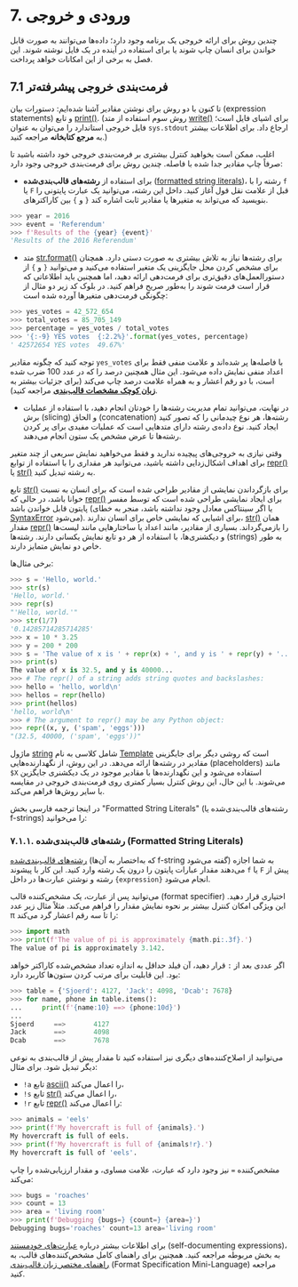 # 7. ورودی و خروجی

چندین روش برای ارائه خروجی یک برنامه وجود دارد؛ داده‌ها می‌توانند به صورت قابل خواندن برای انسان چاپ شوند یا برای استفاده در آینده در یک فایل نوشته شوند. این فصل به برخی از این امکانات خواهد پرداخت.

## 7.1 فرمت‌بندی خروجی پیشرفته‌تر 

تا کنون با دو روش برای نوشتن مقادیر آشنا شده‌ایم: دستورات بیان (expression statements) و تابع [print()](https://docs.python.org/3/library/functions.html#print)‎. (روش سوم استفاده از متد ‎[write()‎](https://docs.python.org/3/library/io.html#io.TextIOBase.write) برای اشیای فایل است؛ فایل خروجی استاندارد را می‌توان به عنوان ‎`sys.stdout`‎ ارجاع داد. برای اطلاعات بیشتر به **مرجع کتابخانه** مراجعه کنید.)

اغلب، ممکن است بخواهید کنترل بیشتری بر فرمت‌بندی خروجی خود داشته باشید تا صرفاً چاپ مقادیر جدا شده با فاصله. چندین روش برای فرمت‌بندی خروجی وجود دارد:

- برای استفاده از **رشته‌های قالب‌بندی‌شده** ([formatted string literals](https://docs.python.org/3/tutorial/inputoutput.html#tut-f-strings))، رشته را با ‎`f`‎ یا ‎`F`‎ قبل از علامت نقل قول آغاز کنید. داخل این رشته، می‌توانید یک عبارت پایتونی را بین کاراکترهای ‎`{`‎ و ‎`}`‎ بنویسید که می‌تواند به متغیرها یا مقادیر ثابت اشاره کند.
``` python
>>> year = 2016
>>> event = 'Referendum'
>>> f'Results of the {year} {event}'
'Results of the 2016 Referendum'
```

- متد [‎str.format()‎](https://docs.python.org/3/library/stdtypes.html#str.format) برای رشته‌ها نیاز به تلاش بیشتری به صورت دستی دارد. همچنان از ‎`{`‎ و ‎`}`‎ برای مشخص کردن محل جایگزینی یک متغیر استفاده می‌کنید و می‌توانید دستورالعمل‌های دقیق‌تری برای فرمت‌دهی ارائه دهید، اما همچنین باید اطلاعاتی که قرار است فرمت شوند را به‌طور صریح فراهم کنید. در بلوک کد زیر دو مثال از چگونگی فرمت‌دهی متغیرها آورده شده است:

``` python
>>> yes_votes = 42_572_654
>>> total_votes = 85_705_149
>>> percentage = yes_votes / total_votes
>>> '{:-9} YES votes  {:2.2%}'.format(yes_votes, percentage)
' 42572654 YES votes  49.67%'
```

توجه کنید که چگونه مقادیر ‎`yes_votes`‎ با فاصله‌ها پر شده‌اند و علامت منفی فقط برای اعداد منفی نمایش داده می‌شود. این مثال همچنین درصد را که در عدد 100 ضرب شده است، با دو رقم اعشار و به همراه علامت درصد چاپ می‌کند (برای جزئیات بیشتر به **[زبان کوچک مشخصات قالب‌بندی](https://docs.python.org/3/library/string.html#formatspec)** مراجعه کنید).

- در نهایت، می‌توانید تمام مدیریت رشته‌ها را خودتان انجام دهید، با استفاده از عملیات برش (slicing) و الحاق (concatenation) رشته‌ها، هر نوع چیدمانی را که تصور کنید ایجاد کنید. نوع داده‌ی رشته دارای متدهایی است که عملیات مفیدی برای پر کردن رشته‌ها تا عرض مشخص یک ستون انجام می‌دهند.

وقتی نیازی به خروجی‌های پیچیده ندارید و فقط می‌خواهید نمایش سریعی از چند متغیر برای اهداف اشکال‌زدایی داشته باشید، می‌توانید هر مقداری را با استفاده از توابع ‎[repr()](https://docs.python.org/3/library/functions.html#repr)‎ یا ‎[str()‎](https://docs.python.org/3/library/functions.html#repr) به رشته تبدیل کنید.

تابع ‎[str()‎](https://docs.python.org/3/library/stdtypes.html#str) برای بازگرداندن نمایشی از مقادیر طراحی شده است که برای انسان به نسبت خوانا باشد، در حالی که ‎[repr()‎](https://docs.python.org/3/library/functions.html#repr) برای ایجاد نمایشی طراحی شده است که توسط مفسر پایتون قابل خواندن باشد (یا اگر سینتاکس معادل وجود نداشته باشد، منجر به خطای ‎[SyntaxError](https://docs.python.org/3/library/exceptions.html#SyntaxError)‎ می‌شود). برای اشیایی که نمایشی خاص برای انسان ندارند، ‎[str()](https://docs.python.org/3/library/stdtypes.html#str)‎ همان مقدار ‎[repr()](https://docs.python.org/3/library/functions.html#repr)‎ را بازمی‌گرداند. بسیاری از مقادیر، مانند اعداد یا ساختارهایی مانند لیست‌ها و دیکشنری‌ها، با استفاده از هر دو تابع نمایش یکسانی دارند. رشته‌ها (strings) به طور خاص دو نمایش متمایز دارند.

برخی مثال‌ها:

``` python
>>> s = 'Hello, world.'
>>> str(s)
'Hello, world.'
>>> repr(s)
"'Hello, world.'"
>>> str(1/7)
'0.14285714285714285'
>>> x = 10 * 3.25
>>> y = 200 * 200
>>> s = 'The value of x is ' + repr(x) + ', and y is ' + repr(y) + '...'
>>> print(s)
The value of x is 32.5, and y is 40000...
>>> # The repr() of a string adds string quotes and backslashes:
>>> hello = 'hello, world\n'
>>> hellos = repr(hello)
>>> print(hellos)
'hello, world\n'
>>> # The argument to repr() may be any Python object:
>>> repr((x, y, ('spam', 'eggs')))
"(32.5, 40000, ('spam', 'eggs'))"
```

ماژول [string](https://docs.python.org/3/library/string.html#module-string) شامل کلاسی به نام [Template](https://docs.python.org/3/library/string.html#string.Template) است که روشی دیگر برای جایگزینی مقادیر در رشته‌ها ارائه می‌دهد. در این روش، از نگهدارنده‌هایی (placeholders) مانند ‎`$X`‎ استفاده می‌شود و این نگهدارنده‌ها با مقادیر موجود در یک دیکشنری جایگزین می‌شوند. با این حال، این روش کنترل بسیار کمتری روی فرمت‌بندی خروجی در مقایسه با سایر روش‌ها فراهم می‌کند.

در اینجا ترجمه فارسی بخش "Formatted String Literals" (رشته‌های قالب‌بندی‌شده یا f-strings) را می‌خوانید:

### ۷.۱.۱. رشته‌های قالب‌بندی‌شده (Formatted String Literals)

[رشته‌های قالب‌بندی‌شده](https://docs.python.org/3/reference/lexical_analysis.html#f-strings) (که به‌اختصار به آن‌ها f-string گفته می‌شود) به شما اجازه می‌دهند مقدار عبارات پایتون را درون یک رشته وارد کنید. این کار با پیشوند `f` یا `F` پیش از رشته و نوشتن عبارت‌ها در داخل `{expression}` انجام می‌شود.

می‌توانید پس از عبارت، یک مشخص‌کننده قالب (format specifier) اختیاری قرار دهید. این ویژگی امکان کنترل بیشتر بر نحوه نمایش مقدار را فراهم می‌کند. مثلاً مثال زیر عدد π را تا سه رقم اعشار گرد می‌کند:

```python
>>> import math
>>> print(f'The value of pi is approximately {math.pi:.3f}.')
The value of pi is approximately 3.142.
```

اگر عددی بعد از `:` قرار دهید، آن فیلد حداقل به اندازه تعداد مشخص‌شده کاراکتر خواهد بود. این قابلیت برای مرتب کردن ستون‌ها کاربرد دارد:

```python
>>> table = {'Sjoerd': 4127, 'Jack': 4098, 'Dcab': 7678}
>>> for name, phone in table.items():
...     print(f'{name:10} ==> {phone:10d}')
...
Sjoerd     ==>       4127
Jack       ==>       4098
Dcab       ==>       7678
```

می‌توانید از اصلاح‌کننده‌های دیگری نیز استفاده کنید تا مقدار پیش از قالب‌بندی به نوعی دیگر تبدیل شود. برای مثال:

* `!a` تابع [ascii()](https://docs.python.org/3/library/functions.html#ascii) را اعمال می‌کند،
* `!s` تابع [str()](https://docs.python.org/3/library/stdtypes.html#str) را اعمال می‌کند،
* `!r` تابع [repr()](https://docs.python.org/3/library/functions.html#repr) را اعمال می‌کند:

```python
>>> animals = 'eels'
>>> print(f'My hovercraft is full of {animals}.')
My hovercraft is full of eels.
>>> print(f'My hovercraft is full of {animals!r}.')
My hovercraft is full of 'eels'.
```

مشخص‌کننده `=` نیز وجود دارد که عبارت، علامت مساوی، و مقدار ارزیابی‌شده را چاپ می‌کند:

```python
>>> bugs = 'roaches'
>>> count = 13
>>> area = 'living room'
>>> print(f'Debugging {bugs=} {count=} {area=}')
Debugging bugs='roaches' count=13 area='living room'
```

برای اطلاعات بیشتر درباره [عبارت‌های خودمستند](https://docs.python.org/3/whatsnew/3.8.html#bpo-36817-whatsnew) (self-documenting expressions)، به بخش مربوطه مراجعه کنید. همچنین برای راهنمای کامل مشخص‌کننده‌های قالب، به [راهنمای مختصر زبان قالب‌بندی](https://docs.python.org/3/library/string.html#formatspec) (Format Specification Mini-Language) مراجعه کنید.

